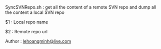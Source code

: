 SyncSVNRepo.sh : get all the content of a remote SVN repo and dump all the content a local SVN repo

$1 : Local repo name

$2 : Remote repo url

Author : lehoangminh@live.com

